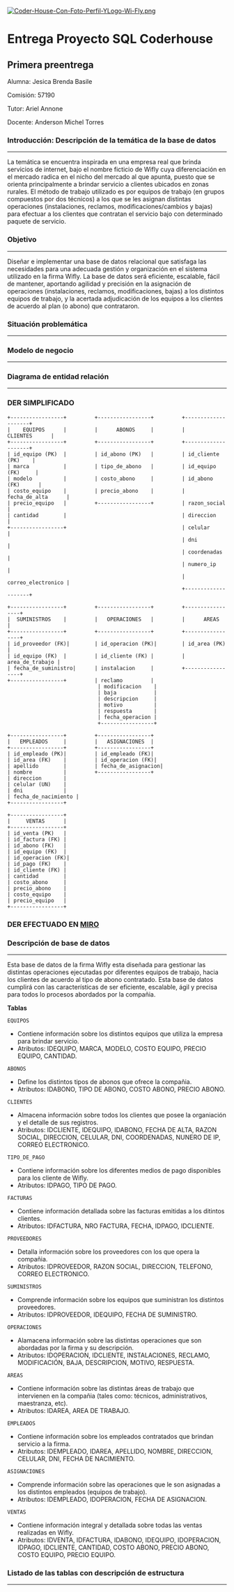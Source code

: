 [![Coder-House-Con-Foto-Perfil-YLogo-Wi-Fly.png](https://i.postimg.cc/SRzGSvNx/Coder-House-Con-Foto-Perfil-YLogo-Wi-Fly.png)](https://postimg.cc/BP4FNNKr)

# Entrega Proyecto SQL Coderhouse

## Primera preentrega

Alumna: Jesica Brenda Basile

Comisión: 57190

Tutor: Ariel Annone

Docente: Anderson Michel Torres

### Introducción: Descripción de la temática de la base de datos
___
La temática se encuentra inspirada en una empresa real que brinda servicios de internet, bajo el nombre ficticio de Wifly cuya diferenciación en el mercado radica en el nicho del mercado al que apunta, puesto que se orienta principalmente a brindar servicio a clientes ubicados en zonas rurales. 
El método de trabajo utilizado es por equipos de trabajo (en grupos compuestos por dos técnicos) a los que se les asignan distintas operaciones (instalaciones, reclamos, modificaciones/cambios y bajas) para efectuar a los clientes que contratan el servicio bajo con determinado paquete de servicio.

### Objetivo
___
Diseñar e implementar una base de datos relacional que satisfaga las necesidades para una adecuada gestión y organización en el sistema utilizado en la firma Wifly. La base de datos será eficiente, escalable, fácil de mantener, aportando agilidad y precisión en la asignación de operaciones (instalaciones, reclamos, modificaciones, bajas) a los distintos equipos de trabajo, y la acertada adjudicación de los equipos a los clientes de acuerdo al plan (o abono) que contrataron.

### Situación problemática
___
### Modelo de negocio
___
### Diagrama de entidad relación
___
### DER SIMPLIFICADO
```
+-----------------+         +-----------------+         +--------------------+       
|    EQUIPOS      |         |      ABONOS     |         |      CLIENTES      |
+-----------------+         +-----------------+         +--------------------+
| id_equipo (PK)  |         | id_abono (PK)   |         | id_cliente (PK)    |
| marca           |         | tipo_de_abono   |         | id_equipo (FK)     |
| modelo          |         | costo_abono     |         | id_abono (FK)      |
| costo_equipo    |         | precio_abono    |         | fecha_de_alta      |
| precio_equipo   |         +-----------------+         | razon_social       |
| cantidad        |                                     | direccion          |
+-----------------+                                     | celular            |
                                                        | dni                |
                                                        | coordenadas        |
                                                        | numero_ip          |
                                                        | correo_electronico |
                                                        +--------------------+

+-----------------+         +-----------------+         +-----------------+
|  SUMINISTROS    |         |   OPERACIONES   |         |      AREAS      |
+-----------------+         +-----------------+         +-----------------+
| id_proveedor (FK)|        | id_operacion (PK)|        | id_area (PK)    |
| id_equipo (FK)  |         | id_cliente (FK) |         | area_de_trabajo |
| fecha_de_suministro|      | instalacion     |         +-----------------+
+-----------------+         | reclamo         |
                             | modificacion    |
                             | baja            |
                             | descripcion     |
                             | motivo          |
                             | respuesta       |
                             | fecha_operacion |
                             +-----------------+

+-----------------+         +-----------------+
|   EMPLEADOS     |         |   ASIGNACIONES  |
+-----------------+         +-----------------+
| id_empleado (PK)|         | id_empleado (FK)|
| id_area (FK)    |         | id_operacion (FK)|
| apellido        |         | fecha_de_asignacion|
| nombre          |         +-----------------+
| direccion       |
| celular (UN)    |
| dni             |
| fecha_de_nacimiento |
+-----------------+

+-----------------+
|     VENTAS      |
+-----------------+
| id_venta (PK)   |
| id_factura (FK) |
| id_abono (FK)   |
| id_equipo (FK)  |
| id_operacion (FK)|
| id_pago (FK)    |
| id_cliente (FK) |
| cantidad        |
| costo_abono     |
| precio_abono    |
| costo_equipo    |
| precio_equipo   |
+-----------------+

```
### DER EFECTUADO EN [MIRO](https://miro.com/welcomeonboard/NW1tS2xNVTZzR0pNU2I1MWl1cUJ5Ymw2OVZHVmxONWVFaXRkWFM1clJuRFZFclhjZWVaSllJalR2WEJGOW0xZXwzNDU4NzY0NTU4MTkyNjc2ODAwfDI=?share_link_id=663161836839)
### Descripción de base de datos
___
Esta base de datos de la firma Wifly esta diseñada para gestionar las distintas operaciones ejecutadas por diferentes equipos de trabajo, hacia los clientes de acuerdo al tipo de abono contratado. Esta base de datos cumplirá con las características de ser eficiente, escalable, ágil y precisa para todos lo procesos abordados por la compañia.

**Tablas**

`EQUIPOS`  
+ Contiene información sobre los distintos equipos que utiliza la empresa para brindar servicio.  
+ Atributos: IDEQUIPO, MARCA, MODELO, COSTO EQUIPO, PRECIO EQUIPO, CANTIDAD.

`ABONOS`
+ Define los distintos tipos de abonos que ofrece la compañia.  
+ Atributos: IDABONO, TIPO DE ABONO, COSTO ABONO, PRECIO ABONO.

`CLIENTES`
+ Almacena información sobre todos los clientes que posee la organiación y el detalle de sus registros.
+ Atributos: IDCLIENTE, IDEQUIPO, IDABONO, FECHA DE ALTA, RAZON SOCIAL, DIRECCION, CELULAR, DNI, COORDENADAS, NUNERO DE IP, CORREO ELECTRONICO.

`TIPO_DE_PAGO`
+ Contiene información sobre los diferentes medios de pago disponibles para los cliente de Wifly.
+ Atributos: IDPAGO, TIPO DE PAGO.  

`FACTURAS`
+ Contiene información detallada sobre las facturas emitidas a los ditintos clientes.
+ Atributos: IDFACTURA, NRO FACTURA, FECHA, IDPAGO, IDCLIENTE.  

`PROVEEDORES`
+ Detalla información sobre los proveedores con los que opera la compañia.
+ Atributos: IDPROVEEDOR, RAZON SOCIAL, DIRECCION, TELEFONO, CORREO ELECTRONICO.  

`SUMINISTROS`
+ Comprende información sobre los equipos que suministran los distintos proveedores.
+ Atributos: IDPROVEEDOR, IDEQUIPO, FECHA DE SUMINISTRO.  

`OPERACIONES`
+ Alamacena información sobre las distintas operaciones que son abordadas por la firma y su descripción.
+ Atributos: IDOPERACION, IDCLIENTE, INSTALACIONES, RECLAMO, MODIFICACIÓN, BAJA, DESCRIPCION, MOTIVO, RESPUESTA.  

`AREAS`
+ Contiene información sobre las distintas áreas de trabajo que intervienen en la compañia (tales como: técnicos, administrativos, maestranza, etc).  
+ Atributos: IDAREA, AREA DE TRABAJO.  

`EMPLEADOS`
+ Contiene información sobre los empleados contratados que brindan servicio a la firma.
+ Atributos: IDEMPLEADO, IDAREA, APELLIDO, NOMBRE, DIRECCION, CELULAR, DNI, FECHA DE NACIMIENTO.  

`ASIGNACIONES`
+ Comprende información sobre las operaciones que le son asignadas a los distintos empleados (equipos de trabajo).
+ Atributos: IDEMPLEADO, IDOPERACION, FECHA DE ASIGNACION.  

`VENTAS`
+ Contiene información integral y detallada sobre todas las ventas realizadas en Wifly.
+ Atributos: IDVENTA, IDFACTURA, IDABONO, IDEQUIPO, IDOPERACION, IDPAGO, IDCLIENTE, CANTIDAD, COSTO ABONO, PRECIO ABONO, COSTO EQUIPO, PRECIO EQUIPO.

### Listado de las tablas con descripción de estructura
___


